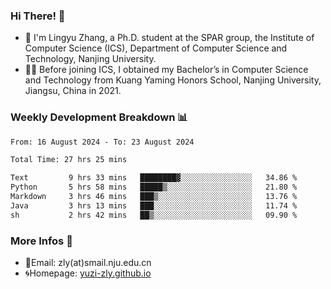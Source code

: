 ### Hi There! 👋 
- 🐳 I'm Lingyu Zhang, a Ph.D. student at the SPAR group, the Institute of Computer Science (ICS), Department of Computer Science and Technology, Nanjing University.
- 🧑‍🎓 Before joining ICS, I obtained my Bachelor’s in Computer Science and Technology from Kuang Yaming Honors School, Nanjing University, Jiangsu, China in 2021.

### Weekly Development Breakdown :bar_chart:

<!--START_SECTION:waka-->

```txt
From: 16 August 2024 - To: 23 August 2024

Total Time: 27 hrs 25 mins

Text         9 hrs 33 mins   ████████▓░░░░░░░░░░░░░░░░   34.86 %
Python       5 hrs 58 mins   █████▒░░░░░░░░░░░░░░░░░░░   21.80 %
Markdown     3 hrs 46 mins   ███▒░░░░░░░░░░░░░░░░░░░░░   13.76 %
Java         3 hrs 13 mins   ███░░░░░░░░░░░░░░░░░░░░░░   11.74 %
sh           2 hrs 42 mins   ██▒░░░░░░░░░░░░░░░░░░░░░░   09.90 %
```

<!--END_SECTION:waka-->

<!--
### Github Contributions :octocat:

![](https://raw.githubusercontent.com/yuzi-zly/yuzi-zly/output/github-contribution-grid-snake.svg)              
-->

### More Infos 📖

- 📧Email: zly(at)smail.nju.edu.cn
- 🌀Homepage: [yuzi-zly.github.io](https://yuzi-zly.github.io/)
